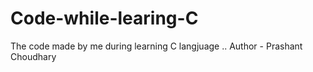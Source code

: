 # Code-while-learing-C
The code made by me during learning C langjuage ..
Author - Prashant Choudhary
